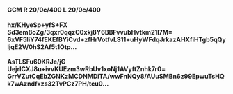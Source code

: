 #### GCM R 20/0c/400 L 20/0c/400
**hx/KHyeSp+yfS+FX**<br/>**Sd3em8oZg/3qxr0qqzC0xkj8Y6BBFvvubHvtkm21l7M=**<br/>**6xVF5liY74fEKEfBYiCvd+zfHrVotfvLS11+uHyWFdqJrkazAHXfiHTgb5qQyljqE2V/0hS2Af5t1Otp...**<br/><br/>
**AsTLSFu60KRJe/jG**<br/>**UejrlCXJ8u+ivvKUEzm3wRbUv1xoNj1AVyftZnhk7r0=**<br/>**GrrVZutCqEbZGNKzMCDNMDiTA/wwFnNQy8/AUuSMBn6z99EpwuTsHQk7wAzndfxzs32TvPCz7PH/tcu0...**